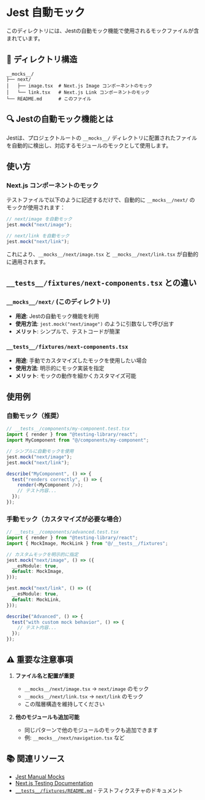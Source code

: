 # Jest 自動モック

このディレクトリには、Jestの自動モック機能で使用されるモックファイルが含まれています。

## 📁 ディレクトリ構造

```
__mocks__/
├── next/
│   ├── image.tsx  # Next.js Image コンポーネントのモック
│   └── link.tsx   # Next.js Link コンポーネントのモック
└── README.md      # このファイル
```

## 🔍 Jestの自動モック機能とは

Jestは、プロジェクトルートの `__mocks__/` ディレクトリに配置されたファイルを自動的に検出し、対応するモジュールのモックとして使用します。

## 使い方

### Next.js コンポーネントのモック

テストファイルで以下のように記述するだけで、自動的に `__mocks__/next/` のモックが使用されます：

```typescript
// next/image を自動モック
jest.mock("next/image");

// next/link を自動モック
jest.mock("next/link");
```

これにより、`__mocks__/next/image.tsx` と `__mocks__/next/link.tsx` が自動的に適用されます。

## `__tests__/fixtures/next-components.tsx` との違い

### `__mocks__/next/` (このディレクトリ)
- **用途**: Jestの自動モック機能を利用
- **使用方法**: `jest.mock("next/image")` のように引数なしで呼び出す
- **メリット**: シンプルで、テストコードが簡潔

### `__tests__/fixtures/next-components.tsx`
- **用途**: 手動でカスタマイズしたモックを使用したい場合
- **使用方法**: 明示的にモック実装を指定
- **メリット**: モックの動作を細かくカスタマイズ可能

## 使用例

### 自動モック（推奨）

```typescript
// __tests__/components/my-component.test.tsx
import { render } from "@testing-library/react";
import MyComponent from "@/components/my-component";

// シンプルに自動モックを使用
jest.mock("next/image");
jest.mock("next/link");

describe("MyComponent", () => {
  test("renders correctly", () => {
    render(<MyComponent />);
    // テスト内容...
  });
});
```

### 手動モック（カスタマイズが必要な場合）

```typescript
// __tests__/components/advanced.test.tsx
import { render } from "@testing-library/react";
import { MockImage, MockLink } from "@/__tests__/fixtures";

// カスタムモックを明示的に指定
jest.mock("next/image", () => ({
  __esModule: true,
  default: MockImage,
}));

jest.mock("next/link", () => ({
  __esModule: true,
  default: MockLink,
}));

describe("Advanced", () => {
  test("with custom mock behavior", () => {
    // テスト内容...
  });
});
```

## ⚠️ 重要な注意事項

1. **ファイル名と配置が重要**
   - `__mocks__/next/image.tsx` → `next/image` のモック
   - `__mocks__/next/link.tsx` → `next/link` のモック
   - この階層構造を維持してください

2. **他のモジュールも追加可能**
   - 同じパターンで他のモジュールのモックも追加できます
   - 例: `__mocks__/next/navigation.tsx` など

## 📚 関連リソース

- [Jest Manual Mocks](https://jestjs.io/docs/manual-mocks)
- [Next.js Testing Documentation](https://nextjs.org/docs/testing)
- [`__tests__/fixtures/README.md`](../__tests__/fixtures/README.md) - テストフィクスチャのドキュメント

